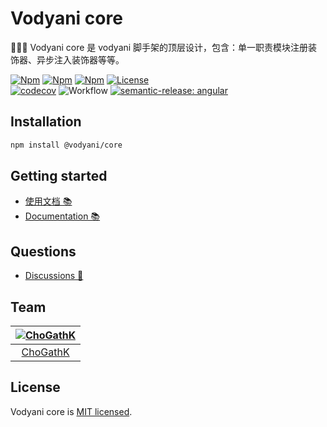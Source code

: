 # Vodyani core

👩🏻‍🚀 Vodyani core 是 vodyani 脚手架的顶层设计，包含：单一职责模块注册装饰器、异步注入装饰器等等。

[![Npm](https://img.shields.io/npm/v/@vodyani/core/latest.svg)](https://www.npmjs.com/package/@vodyani/core)
[![Npm](https://img.shields.io/npm/v/@vodyani/core/beta.svg)](https://www.npmjs.com/package/@vodyani/core)
[![Npm](https://img.shields.io/npm/dm/@vodyani/core)](https://www.npmjs.com/package/@vodyani/core)
[![License](https://img.shields.io/github/license/vodyani/core)](LICENSE)
<br>
[![codecov](https://codecov.io/gh/vodyani/core/branch/main/graph/badge.svg?token=YHBHSZH5PB)](https://codecov.io/gh/vodyani/core)
![Workflow](https://github.com/vodyani/core/actions/workflows/release.yml/badge.svg)
[![semantic-release: angular](https://img.shields.io/badge/semantic--release-angular-e10079?logo=semantic-release)](https://github.com/semantic-release/semantic-release)

## Installation

```sh
npm install @vodyani/core
```

## Getting started

- [使用文档 📚](https://vodyani.vercel.app/docs/other/core)
- [Documentation 📚](https://vodyani.vercel.app/en/docs/other/core)

## Questions

- [Discussions 🧐](https://github.com/vodyani/core/discussions)

## Team

|[![ChoGathK](https://github.com/chogathK.png?size=100)](https://github.com/chogathK)|
|:-:|
|[ChoGathK](https://github.com/chogathK)|

## License

Vodyani core is [MIT licensed](LICENSE).
